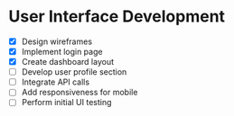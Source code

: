 # User Interface Development

- [x] Design wireframes
- [x] Implement login page
- [x] Create dashboard layout
- [ ] Develop user profile section
- [ ] Integrate API calls
- [ ] Add responsiveness for mobile
- [ ] Perform initial UI testing